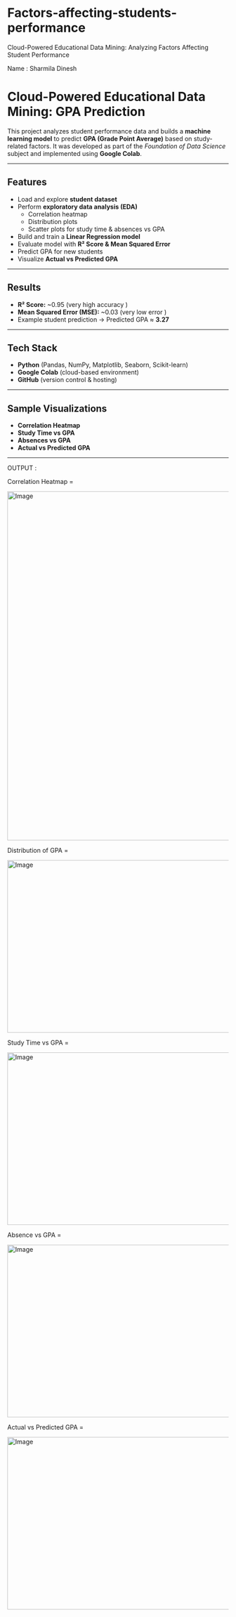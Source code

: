 # Factors-affecting-students-performance
Cloud-Powered Educational Data Mining: Analyzing Factors Affecting Student Performance

Name : Sharmila Dinesh


#  Cloud-Powered Educational Data Mining: GPA Prediction

This project analyzes student performance data and builds a **machine learning model** to predict **GPA (Grade Point Average)** based on study-related factors. It was developed as part of the *Foundation of Data Science* subject and implemented using **Google Colab**.


---

##  Features
- Load and explore **student dataset**
- Perform **exploratory data analysis (EDA)**  
  - Correlation heatmap  
  - Distribution plots  
  - Scatter plots for study time & absences vs GPA  
- Build and train a **Linear Regression model**
- Evaluate model with **R² Score & Mean Squared Error**
- Predict GPA for new students
- Visualize **Actual vs Predicted GPA**

---

## Results
- **R² Score:** ~0.95 (very high accuracy )  
- **Mean Squared Error (MSE):** ~0.03 (very low error )  
- Example student prediction → Predicted GPA ≈ **3.27**

---

##  Tech Stack
- **Python** (Pandas, NumPy, Matplotlib, Seaborn, Scikit-learn)  
- **Google Colab** (cloud-based environment)  
- **GitHub** (version control & hosting)

---

##  Sample Visualizations
- **Correlation Heatmap**
- **Study Time vs GPA**
- **Absences vs GPA**
- **Actual vs Predicted GPA**

---

OUTPUT : 

Correlation Heatmap =

<img width="897" height="795" alt="Image" src="https://github.com/user-attachments/assets/f760dc97-5451-40bf-a08a-e548670a2641" />

Distribution of GPA =

<img width="540" height="393" alt="Image" src="https://github.com/user-attachments/assets/2dbccea3-3fa9-433c-b1eb-efc7ac8f2112" />

Study Time vs GPA =

<img width="536" height="393" alt="Image" src="https://github.com/user-attachments/assets/39283056-2002-40e8-bfd3-d1db8dd0d2da" />

Absence vs GPA =

<img width="538" height="393" alt="Image" src="https://github.com/user-attachments/assets/25b0f345-a05a-4f8c-88e0-b477fa7c5140" />

Actual vs Predicted GPA =

<img width="536" height="393" alt="Image" src="https://github.com/user-attachments/assets/86f78304-212e-442a-aa65-8c87eed1bbd2" />


